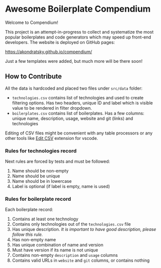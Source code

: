 # Awesome Boilerplate Compendium

Welcome to Compendium!

This project is an attempt-in-progress to collect and systematize the most popular boilerplates and code generators which may speed up front-end developers. The website is deployed on GitHub pages:

https://akondratsky.github.io/compendium/

Just a few templates were added, but much more will be there soon! 

## How to Contribute

All the data is hardcoded and placed two files under `src/data` folder:

- `technologies.csv` contains list of technologies and used to create filtering options. Has two headers, unique ID and label which is visible value to be rendered in filter dropdown.
- `boilerplates.csv` contains list of boilerplates. Has a few columns: unique name, description, usage, website and git (links) and technologies

Editing of CSV files might be convenient with any table processors or any other tools like [Edit CSV](https://marketplace.visualstudio.com/items?itemName=janisdd.vscode-edit-csv) extension for vscode.


### Rules for technologies record

Next rules are forced by tests and must be followed:

1. Name should be non-empty
2. Name should be unique
3. Name should be in lowercase
4. Label is optional (if label is empty, name is used)

### Rules for boilerplate record

Each boilerplate record:

1. Contains at least one technology
2. Contains only technologies out of the `technologies.csv` file
3. Has unique description. _It is important to have good description, please follow this rule._
4. Has non-empty name
5. Has unique combination of name and version
6. Must have version if its name is not unique
7. Contains non-empty `description` and `usage` columns
8. Contains valid URLs in `website` and `git` columns, or contains nothing


